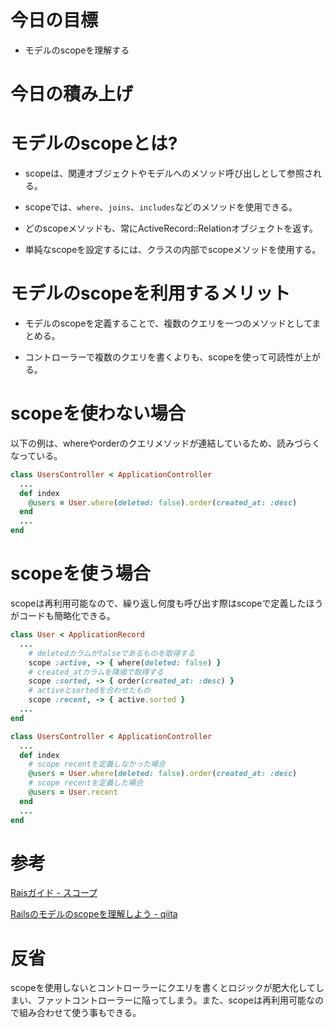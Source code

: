 # 今日の目標

- モデルのscopeを理解する

# 今日の積み上げ

# モデルのscopeとは?

- scopeは、関連オブジェクトやモデルへのメソッド呼び出しとして参照される。  

- scopeでは、`where`、`joins`、`includes`などのメソッドを使用できる。  

- どのscopeメソッドも、常にActiveRecord::Relationオブジェクトを返す。

- 単純なscopeを設定するには、クラスの内部でscopeメソッドを使用する。

# モデルのscopeを利用するメリット

- モデルのscopeを定義することで、複数のクエリを一つのメソッドとしてまとめる。

- コントローラーで複数のクエリを書くよりも、scopeを使って可読性が上がる。

# scopeを使わない場合

以下の例は、whereやorderのクエリメソッドが連結しているため、読みづらくなっている。

```ruby
class UsersController < ApplicationController
  ...
  def index
    @users = User.where(deleted: false).order(created_at: :desc)
  end
  ...
end
```

# scopeを使う場合
scopeは再利用可能なので、繰り返し何度も呼び出す際はscopeで定義したほうがコードも簡略化できる。

```ruby
class User < ApplicationRecord
  ...
    # deletedカラムがfalseであるものを取得する
    scope :active, -> { where(deleted: false) }
    # created_atカラムを降順で取得する
    scope :sorted, -> { order(created_at: :desc) }
    # activeとsortedを合わせたもの
    scope :recent, -> { active.sorted }
  ...
end
```

```ruby
class UsersController < ApplicationController
  ...
  def index
    # scope recentを定義しなかった場合
    @users = User.where(deleted: false).order(created_at: :desc)
    # scope recentを定義した場合
    @users = User.recent
  end
  ...
end
```

# 参考
[Raisガイド - スコープ](https://railsguides.jp/active_record_querying.html#%E3%82%B9%E3%82%B3%E3%83%BC%E3%83%97)

[Railsのモデルのscopeを理解しよう - qiita](https://qiita.com/ozin/items/24d1b220a002004a6351)

# 反省

scopeを使用しないとコントローラーにクエリを書くとロジックが肥大化してしまい、ファットコントローラーに陥ってしまう。また、scopeは再利用可能なので組み合わせて使う事もできる。